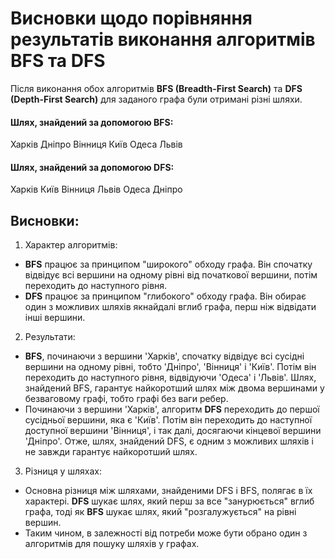 # Висновки щодо порівняння результатів виконання алгоритмів BFS та DFS

Після виконання обох алгоритмів **BFS (Breadth-First Search)** та **DFS (Depth-First Search)** для заданого графа були отримані різні шляхи.

#### Шлях, знайдений за допомогою BFS:

Харків Дніпро Вінниця Київ Одеса Львів

#### Шлях, знайдений за допомогою DFS:

Харків Київ Вінниця Львів Одеса Дніпро

## Висновки:

1. Характер алгоритмів:

-   **BFS** працює за принципом "широкого" обходу графа. Він спочатку відвідує всі вершини на одному рівні від початкової вершини, потім переходить до наступного рівня.
-   **DFS** працює за принципом "глибокого" обходу графа. Він обирає один з можливих шляхів якнайдалі вглиб графа, перш ніж відвідати інші вершини.

2. Результати:

-   **BFS**, починаючи з вершини 'Харків', спочатку відвідує всі сусідні вершини на одному рівні, тобто 'Дніпро', 'Вінниця' і 'Київ'. Потім він переходить до наступного рівня, відвідуючи 'Одеса' і 'Львів'. Шлях, знайдений BFS, гарантує найкоротший шлях між двома вершинами у безваговому графі, тобто графі без ваги ребер.
-   Починаючи з вершини 'Харків', алгоритм **DFS** переходить до першої сусідньої вершини, яка є 'Київ'. Потім він переходить до наступної доступної вершини 'Вінниця', і так далі, досягаючи кінцевої вершини 'Дніпро'. Отже, шлях, знайдений DFS, є одним з можливих шляхів і не завжди гарантує найкоротший шлях.

3. Різниця у шляхах:

-   Основна різниця між шляхами, знайденими DFS і BFS, полягає в їх характері. **DFS** шукає шлях, який перш за все "занурюється" вглиб графа, тоді як **BFS** шукає шлях, який "розгалужується" на рівні вершин.
-   Таким чином, в залежності від потреби може бути обрано один з алгоритмів для пошуку шляхів у графах.
